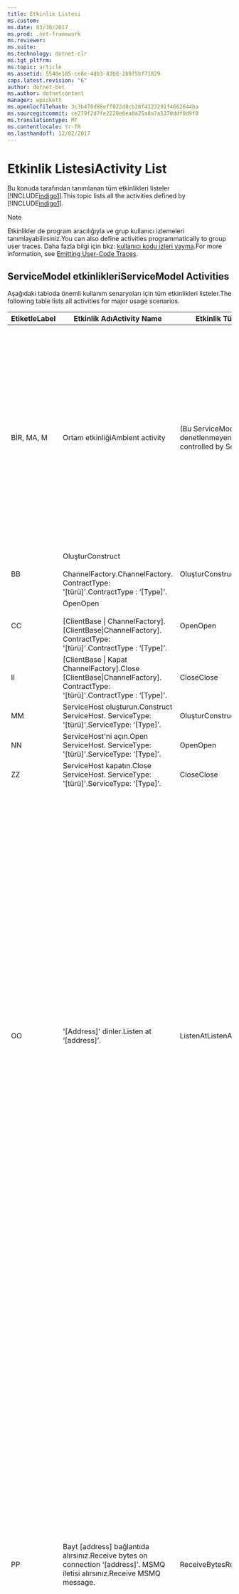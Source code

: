 ```yaml
---
title: Etkinlik Listesi
ms.custom: 
ms.date: 03/30/2017
ms.prod: .net-framework
ms.reviewer: 
ms.suite: 
ms.technology: dotnet-clr
ms.tgt_pltfrm: 
ms.topic: article
ms.assetid: 5540e185-ce8e-4db3-83b0-2b9f5bf71829
caps.latest.revision: "6"
author: dotnet-bot
ms.author: dotnetcontent
manager: wpickett
ms.openlocfilehash: 3c3b478d88eff022d8cb28f4123291f4662644ba
ms.sourcegitcommit: ce279f2d7fe2220e6ea0a25a8a7a5370ddf8d9f0
ms.translationtype: MT
ms.contentlocale: tr-TR
ms.lasthandoff: 12/02/2017
---
```

# <a name="activity-list"></a><span data-ttu-id="8acb6-102">Etkinlik Listesi</span><span class="sxs-lookup"><span data-stu-id="8acb6-102">Activity List</span></span>
<span data-ttu-id="8acb6-103">Bu konuda tarafından tanımlanan tüm etkinlikleri listeler [!INCLUDE[indigo1](../../../../../includes/indigo1-md.md)].</span><span class="sxs-lookup"><span data-stu-id="8acb6-103">This topic lists all the activities defined by [!INCLUDE[indigo1](../../../../../includes/indigo1-md.md)].</span></span>  
  
> [!NOTE]
>  <span data-ttu-id="8acb6-104">Etkinlikler de program aracılığıyla ve grup kullanıcı izlemeleri tanımlayabilirsiniz.</span><span class="sxs-lookup"><span data-stu-id="8acb6-104">You can also define activities programmatically to group user traces.</span></span> <span data-ttu-id="8acb6-105">Daha fazla bilgi için bkz: [kullanıcı kodu izleri yayma](../../../../../docs/framework/wcf/diagnostics/tracing/emitting-user-code-traces.md).</span><span class="sxs-lookup"><span data-stu-id="8acb6-105">For more information, see [Emitting User-Code Traces](../../../../../docs/framework/wcf/diagnostics/tracing/emitting-user-code-traces.md).</span></span>  
  
## <a name="servicemodel-activities"></a><span data-ttu-id="8acb6-106">ServiceModel etkinlikleri</span><span class="sxs-lookup"><span data-stu-id="8acb6-106">ServiceModel Activities</span></span>  
 <span data-ttu-id="8acb6-107">Aşağıdaki tabloda önemli kullanım senaryoları için tüm etkinlikleri listeler.</span><span class="sxs-lookup"><span data-stu-id="8acb6-107">The following table lists all activities for major usage scenarios.</span></span>  
  
|<span data-ttu-id="8acb6-108">Etiketle</span><span class="sxs-lookup"><span data-stu-id="8acb6-108">Label</span></span>|<span data-ttu-id="8acb6-109">Etkinlik Adı</span><span class="sxs-lookup"><span data-stu-id="8acb6-109">Activity Name</span></span>|<span data-ttu-id="8acb6-110">Etkinlik Türü</span><span class="sxs-lookup"><span data-stu-id="8acb6-110">Activity Type</span></span>|<span data-ttu-id="8acb6-111">Açıklama</span><span class="sxs-lookup"><span data-stu-id="8acb6-111">Description</span></span>|  
|-----------|-------------------|-------------------|-----------------|  
|<span data-ttu-id="8acb6-112">BİR, M</span><span class="sxs-lookup"><span data-stu-id="8acb6-112">A, M</span></span>|<span data-ttu-id="8acb6-113">Ortam etkinliği</span><span class="sxs-lookup"><span data-stu-id="8acb6-113">Ambient activity</span></span>|<span data-ttu-id="8acb6-114">(Bu ServiceModel tarafından denetlenmeyen) yok</span><span class="sxs-lookup"><span data-stu-id="8acb6-114">N/A (this is not controlled by ServiceModel)</span></span>|<span data-ttu-id="8acb6-115">Etkinlik Kimliğine ServiceModel kodu (istemci tarafı veya sunucu tarafı) yapılan her çağrı önce TLS ayarlanır.</span><span class="sxs-lookup"><span data-stu-id="8acb6-115">The activity whose ID is set in TLS before any calls to ServiceModel code (client side or server side).</span></span><br /><br /> <span data-ttu-id="8acb6-116">Örnek: Burada açık adlı üzerinde bir etkinlik [!INCLUDE[indigo2](../../../../../includes/indigo2-md.md)] istemci veya serviceHost.open çağrılır.</span><span class="sxs-lookup"><span data-stu-id="8acb6-116">Example: An activity where  open is called on the [!INCLUDE[indigo2](../../../../../includes/indigo2-md.md)] client or serviceHost.open is called.</span></span>|  
|<span data-ttu-id="8acb6-117">B</span><span class="sxs-lookup"><span data-stu-id="8acb6-117">B</span></span>|<span data-ttu-id="8acb6-118">Oluştur</span><span class="sxs-lookup"><span data-stu-id="8acb6-118">Construct</span></span><br /><br /> <span data-ttu-id="8acb6-119">ChannelFactory.</span><span class="sxs-lookup"><span data-stu-id="8acb6-119">ChannelFactory.</span></span> <span data-ttu-id="8acb6-120">ContractType: '[türü]'.</span><span class="sxs-lookup"><span data-stu-id="8acb6-120">ContractType : ‘[Type]’.</span></span>|<span data-ttu-id="8acb6-121">Oluştur</span><span class="sxs-lookup"><span data-stu-id="8acb6-121">Construct</span></span>||  
|<span data-ttu-id="8acb6-122">C</span><span class="sxs-lookup"><span data-stu-id="8acb6-122">C</span></span>|<span data-ttu-id="8acb6-123">Open</span><span class="sxs-lookup"><span data-stu-id="8acb6-123">Open</span></span><br /><br /> <span data-ttu-id="8acb6-124">[ClientBase &#124; ChannelFactory].</span><span class="sxs-lookup"><span data-stu-id="8acb6-124">[ClientBase&#124;ChannelFactory].</span></span> <span data-ttu-id="8acb6-125">ContractType: '[türü]'.</span><span class="sxs-lookup"><span data-stu-id="8acb6-125">ContractType : ‘[Type]’.</span></span>|<span data-ttu-id="8acb6-126">Open</span><span class="sxs-lookup"><span data-stu-id="8acb6-126">Open</span></span>||  
|<span data-ttu-id="8acb6-127">I</span><span class="sxs-lookup"><span data-stu-id="8acb6-127">I</span></span>|<span data-ttu-id="8acb6-128">[ClientBase &#124; Kapat ChannelFactory].</span><span class="sxs-lookup"><span data-stu-id="8acb6-128">Close [ClientBase&#124;ChannelFactory].</span></span> <span data-ttu-id="8acb6-129">ContractType: '[türü]'.</span><span class="sxs-lookup"><span data-stu-id="8acb6-129">ContractType : ‘[Type]’.</span></span>|<span data-ttu-id="8acb6-130">Close</span><span class="sxs-lookup"><span data-stu-id="8acb6-130">Close</span></span>||  
|<span data-ttu-id="8acb6-131">M</span><span class="sxs-lookup"><span data-stu-id="8acb6-131">M</span></span>|<span data-ttu-id="8acb6-132">ServiceHost oluşturun.</span><span class="sxs-lookup"><span data-stu-id="8acb6-132">Construct ServiceHost.</span></span> <span data-ttu-id="8acb6-133">ServiceType: '[türü]'.</span><span class="sxs-lookup"><span data-stu-id="8acb6-133">ServiceType: ‘[Type]’.</span></span>|<span data-ttu-id="8acb6-134">Oluştur</span><span class="sxs-lookup"><span data-stu-id="8acb6-134">Construct</span></span>||  
|<span data-ttu-id="8acb6-135">N</span><span class="sxs-lookup"><span data-stu-id="8acb6-135">N</span></span>|<span data-ttu-id="8acb6-136">ServiceHost'ni açın.</span><span class="sxs-lookup"><span data-stu-id="8acb6-136">Open ServiceHost.</span></span> <span data-ttu-id="8acb6-137">ServiceType: '[türü]'.</span><span class="sxs-lookup"><span data-stu-id="8acb6-137">ServiceType: ‘[Type]’.</span></span>|<span data-ttu-id="8acb6-138">Open</span><span class="sxs-lookup"><span data-stu-id="8acb6-138">Open</span></span>||  
|<span data-ttu-id="8acb6-139">Z</span><span class="sxs-lookup"><span data-stu-id="8acb6-139">Z</span></span>|<span data-ttu-id="8acb6-140">ServiceHost kapatın.</span><span class="sxs-lookup"><span data-stu-id="8acb6-140">Close ServiceHost.</span></span> <span data-ttu-id="8acb6-141">ServiceType: '[türü]'.</span><span class="sxs-lookup"><span data-stu-id="8acb6-141">ServiceType: ‘[Type]’.</span></span>|<span data-ttu-id="8acb6-142">Close</span><span class="sxs-lookup"><span data-stu-id="8acb6-142">Close</span></span>||  
|<span data-ttu-id="8acb6-143">O</span><span class="sxs-lookup"><span data-stu-id="8acb6-143">O</span></span>|<span data-ttu-id="8acb6-144">'[Address]' dinler.</span><span class="sxs-lookup"><span data-stu-id="8acb6-144">Listen at ‘[address]’.</span></span>|<span data-ttu-id="8acb6-145">ListenAt</span><span class="sxs-lookup"><span data-stu-id="8acb6-145">ListenAt</span></span>|<span data-ttu-id="8acb6-146">Bu ve sonraki etkinliği aktarım özgüdür.</span><span class="sxs-lookup"><span data-stu-id="8acb6-146">This and the next activity are transport-specific.</span></span> <span data-ttu-id="8acb6-147">ListenAt etkinlik olduğu anda kanal dinleyicisi dinler adresine eşleyen içeriğini temsil eder.</span><span class="sxs-lookup"><span data-stu-id="8acb6-147">The ListenAt activity represents the content that maps to the address where the channel listener listens at.</span></span> <span data-ttu-id="8acb6-148">Sıranın bir adresine eşleyen olduğundan MSMQ söz konusu olduğunda, sıra kalır.</span><span class="sxs-lookup"><span data-stu-id="8acb6-148">In the case of MSMQ, it is the queue itself since the queue maps to one address.</span></span> <span data-ttu-id="8acb6-149">MSMQ durumunda MSMQ iletileri için bağlantı yönelimli aktarmaları durumunda gelen bağlantılar için bu etkinliği dinler.</span><span class="sxs-lookup"><span data-stu-id="8acb6-149">This activity listens for incoming connections in the case of connection-oriented transports, for MSMQ messages in the case of MSMQ.</span></span> <span data-ttu-id="8acb6-150">Bu etkinlik ServiceHost.Open() sırasında oluşturulur ve oluşturma ve atma dinleyicisi, yanı sıra tüm ReceiveBytes etkinlikler için dışarı aktarma ile ilgili izlemeleri içerir.</span><span class="sxs-lookup"><span data-stu-id="8acb6-150">This activity is created during ServiceHost.Open(), and contains the traces related to creating and disposing the listener, as well as transferring out to all ReceiveBytes activities.</span></span>|  
|<span data-ttu-id="8acb6-151">P</span><span class="sxs-lookup"><span data-stu-id="8acb6-151">P</span></span>|<span data-ttu-id="8acb6-152">Bayt [address] bağlantıda alırsınız.</span><span class="sxs-lookup"><span data-stu-id="8acb6-152">Receive bytes on connection ‘[address]’.</span></span> <span data-ttu-id="8acb6-153">MSMQ iletisi alırsınız.</span><span class="sxs-lookup"><span data-stu-id="8acb6-153">Receive MSMQ message.</span></span>|<span data-ttu-id="8acb6-154">ReceiveBytes</span><span class="sxs-lookup"><span data-stu-id="8acb6-154">ReceiveBytes</span></span>|<span data-ttu-id="8acb6-155">Bu etkinlikte, sonuçta elde edersiniz veri bir [!INCLUDE[indigo2](../../../../../includes/indigo2-md.md)] ileti işlenir.</span><span class="sxs-lookup"><span data-stu-id="8acb6-155">In this activity, data that will eventually get a [!INCLUDE[indigo2](../../../../../includes/indigo2-md.md)] message is processed.</span></span> <span data-ttu-id="8acb6-156">Gelen bayt bağlantı yönelimli taşıma veya http söz konusu olduğunda beklendi.</span><span class="sxs-lookup"><span data-stu-id="8acb6-156">Incoming bytes are waited in the case of connection-oriented transport or http.</span></span> <span data-ttu-id="8acb6-157">Bağlantı oluşturulduğunda oluşturulan TCP/adlandırılmış kanal için bu etkinlik ömrü bağlantı ömrü aynıdır.</span><span class="sxs-lookup"><span data-stu-id="8acb6-157">For TCP/named-pipe, the lifetime of this activity is the lifetime of the connection, as it is created when the connection is created.</span></span> <span data-ttu-id="8acb6-158">Http için bir ileti isteğini ömrü olduğundan ve ileti gönderildiğinde oluşturulur.</span><span class="sxs-lookup"><span data-stu-id="8acb6-158">For http, it is of the lifetime of a message request and is created when the message is sent.</span></span> <span data-ttu-id="8acb6-159">Bu etkinlik oluşturma ve uygulanabilirse bağlantı atma ilgili izlemeleri içerir, aynı zamanda tüm ileti (nesne) işleme etkinlikler için dışarı aktarır.</span><span class="sxs-lookup"><span data-stu-id="8acb6-159">This activity contains the traces related to creating and disposing the connection if applicable, as well as transfers out to all message (object) processing activities.</span></span><br /><br /> <span data-ttu-id="8acb6-160">MSMQ söz konusu olduğunda, bunu burada MSMQ iletisi alınır etkinliktir.</span><span class="sxs-lookup"><span data-stu-id="8acb6-160">In the case of MSMQ, it is the activity where the MSMQ message is retrieved.</span></span>|  
|<span data-ttu-id="8acb6-161">Q</span><span class="sxs-lookup"><span data-stu-id="8acb6-161">Q</span></span>|<span data-ttu-id="8acb6-162">İşlem iletisi [sayı].</span><span class="sxs-lookup"><span data-stu-id="8acb6-162">Process message [number].</span></span> <span data-ttu-id="8acb6-163">(Not, [sayı], 1 ile başlayan artan bir değer olur.)</span><span class="sxs-lookup"><span data-stu-id="8acb6-163">(Note, [number] is a monotonically increasing value which starts at 1.)</span></span>|<span data-ttu-id="8acb6-164">ProcessMessage</span><span class="sxs-lookup"><span data-stu-id="8acb6-164">ProcessMessage</span></span>|<span data-ttu-id="8acb6-165">Gelen ileti işleme.</span><span class="sxs-lookup"><span data-stu-id="8acb6-165">Process an incoming message.</span></span> <span data-ttu-id="8acb6-166">Tüm verileri (bayt, MSMQ iletisi) forma alındığında Bu etkinliğin başlangıç bir [!INCLUDE[indigo2](../../../../../includes/indigo2-md.md)] ileti nesnesi.</span><span class="sxs-lookup"><span data-stu-id="8acb6-166">This activity starts when all the data (bytes, MSMQ message) are received to form a [!INCLUDE[indigo2](../../../../../includes/indigo2-md.md)] message object.</span></span> <span data-ttu-id="8acb6-167">Bu etkinlik izlemeleri üstbilgi işlemeyi ile ilgilidir.</span><span class="sxs-lookup"><span data-stu-id="8acb6-167">Traces within this activity deal with header processing.</span></span><br /><br /> <span data-ttu-id="8acb6-168">Dağıtılması bir ileti biçimlendirilmiş sonra ServiceHost ProcessAction etkinlik için karşılık gelen etkinlik kimliği bakan geçiş yapıldı</span><span class="sxs-lookup"><span data-stu-id="8acb6-168">Once a message that can be dispatched is formed, the ServiceHost ProcessAction activity is switched to after looking up the corresponding Activity ID.</span></span>|  
|<span data-ttu-id="8acb6-169">D, S</span><span class="sxs-lookup"><span data-stu-id="8acb6-169">D, S</span></span>|<span data-ttu-id="8acb6-170">İşlem bir eylem '[eylem]'.</span><span class="sxs-lookup"><span data-stu-id="8acb6-170">Process action ‘[action]’.</span></span>|<span data-ttu-id="8acb6-171">ProcessAction</span><span class="sxs-lookup"><span data-stu-id="8acb6-171">ProcessAction</span></span>|<span data-ttu-id="8acb6-172">Üzerinde kullanıcı kodu için ileti gönderilirken için güvenlik/aktarım/RM yığını aracılığıyla iletisi, işlem ve ters sırada gönderme.</span><span class="sxs-lookup"><span data-stu-id="8acb6-172">Process the message through the Transport/Security/RM stack for dispatching the message to user code on receive, and in the reverse order on send.</span></span><br /><br /> <span data-ttu-id="8acb6-173">"Etkinlik yayma"; aracılığıyla ileti üstbilgisinde gönderilirse sunucu üzerinde bu etkinlik yayılan etkinlik kimliği kullanır. Aksi takdirde, yeni bir GUID oluşturulur.</span><span class="sxs-lookup"><span data-stu-id="8acb6-173">On the server, this activity uses the propagated Activity ID if it is sent in the message header via "Activity Propagation"; otherwise, a new GUID is created.</span></span><br /><br /> <span data-ttu-id="8acb6-174">Yanıt iletisi istek/yanıt sözleşmeleri için de bu etkinlikte işlenir.</span><span class="sxs-lookup"><span data-stu-id="8acb6-174">The response message for request/reply contracts is also processed in that activity.</span></span>|  
|<span data-ttu-id="8acb6-175">T</span><span class="sxs-lookup"><span data-stu-id="8acb6-175">T</span></span>|<span data-ttu-id="8acb6-176">'[IContract.Operation]' yürütün.</span><span class="sxs-lookup"><span data-stu-id="8acb6-176">Execute ‘[IContract.Operation]’.</span></span>|<span data-ttu-id="8acb6-177">ExecuteUserCode</span><span class="sxs-lookup"><span data-stu-id="8acb6-177">ExecuteUserCode</span></span>|<span data-ttu-id="8acb6-178">Gönderme hizmeti tarafında sonra kullanıcı kodu yürütün.</span><span class="sxs-lookup"><span data-stu-id="8acb6-178">Execute user code after dispatch on the service side.</span></span> <span data-ttu-id="8acb6-179">Bu etkinliği kullanıcı tarafından sağlanan kod ServiceHost kodundan ayırmak için bir sınır sağlar.</span><span class="sxs-lookup"><span data-stu-id="8acb6-179">This activity provides a boundary to delineate ServiceHost code from user-provided code.</span></span>|  
  
## <a name="security-activities"></a><span data-ttu-id="8acb6-180">Güvenlik etkinlikleri</span><span class="sxs-lookup"><span data-stu-id="8acb6-180">Security Activities</span></span>  
 <span data-ttu-id="8acb6-181">Aşağıdaki tabloda güvenlik ile ilgili tüm etkinlikleri listeler.</span><span class="sxs-lookup"><span data-stu-id="8acb6-181">The following table lists all activities related to Security.</span></span>  
  
|<span data-ttu-id="8acb6-182">Etkinlik Adı</span><span class="sxs-lookup"><span data-stu-id="8acb6-182">Activity Name</span></span>|<span data-ttu-id="8acb6-183">Etkinlik Türü</span><span class="sxs-lookup"><span data-stu-id="8acb6-183">Activity Type</span></span>|<span data-ttu-id="8acb6-184">Açıklama</span><span class="sxs-lookup"><span data-stu-id="8acb6-184">Description</span></span>|  
|-------------------|-------------------|-----------------|  
|<span data-ttu-id="8acb6-185">Kurulum güvenli oturum</span><span class="sxs-lookup"><span data-stu-id="8acb6-185">Setup secure session</span></span>|<span data-ttu-id="8acb6-186">SetupSecurity</span><span class="sxs-lookup"><span data-stu-id="8acb6-186">SetupSecurity</span></span>|<span data-ttu-id="8acb6-187">Yalnızca istemci tarafında bulunmaktadır.</span><span class="sxs-lookup"><span data-stu-id="8acb6-187">Exists on the client side only.</span></span> <span data-ttu-id="8acb6-188">İçeren tüm RST * / SCT alış verişleri kimlik doğrulaması ve güvenlik bağlamını ayarlanması için.</span><span class="sxs-lookup"><span data-stu-id="8acb6-188">Contains all RST*/SCT exchanges for authentication and setting the security context.</span></span> <span data-ttu-id="8acb6-189">Varsa `propagateActivity` = `true`, bu etkinlik hizmetin karşılık gelen işlemi eylem RST ile birleştirilmiş\*/SCT etkinlikler.</span><span class="sxs-lookup"><span data-stu-id="8acb6-189">If `propagateActivity`=`true`, this activity is merged with the service’s corresponding Process Action RST\*/SCT activities.</span></span>|  
|<span data-ttu-id="8acb6-190">Güvenli Oturumu Kapat</span><span class="sxs-lookup"><span data-stu-id="8acb6-190">Close secure session</span></span>|<span data-ttu-id="8acb6-191">SetupSecurity</span><span class="sxs-lookup"><span data-stu-id="8acb6-191">SetupSecurity</span></span>|<span data-ttu-id="8acb6-192">İstemci tarafında bulunmaktadır.</span><span class="sxs-lookup"><span data-stu-id="8acb6-192">Exists on the client side.</span></span> <span data-ttu-id="8acb6-193">Güvenli oturum kapatma iptal ileti değişimi içerir.</span><span class="sxs-lookup"><span data-stu-id="8acb6-193">Contains the Cancel message exchange for closing the secure session.</span></span> <span data-ttu-id="8acb6-194">Varsa `propagateActivity` = `true`, bu etkinlik hizmetinden işlem eylem "İptal" ile birleştirilir.</span><span class="sxs-lookup"><span data-stu-id="8acb6-194">If `propagateActivity`=`true`, this activity is merged with the Process Action "Cancel" from the service.</span></span>|  
  
 <span data-ttu-id="8acb6-195">Aşağıdaki tabloda, COM + ilgili tüm etkinlikleri listelenmektedir.</span><span class="sxs-lookup"><span data-stu-id="8acb6-195">The following table lists all activities related to COM+.</span></span>  
  
|<span data-ttu-id="8acb6-196">Etkinlik Adı</span><span class="sxs-lookup"><span data-stu-id="8acb6-196">Activity Name</span></span>|<span data-ttu-id="8acb6-197">Etkinlik Türü</span><span class="sxs-lookup"><span data-stu-id="8acb6-197">Activity Type</span></span>|<span data-ttu-id="8acb6-198">Açıklama</span><span class="sxs-lookup"><span data-stu-id="8acb6-198">Description</span></span>|  
|-------------------|-------------------|-----------------|  
|<span data-ttu-id="8acb6-199">COM + örneği oluşturma</span><span class="sxs-lookup"><span data-stu-id="8acb6-199">Create COM+ instance</span></span>|<span data-ttu-id="8acb6-200">TransferToCOMPlus</span><span class="sxs-lookup"><span data-stu-id="8acb6-200">TransferToCOMPlus</span></span>|<span data-ttu-id="8acb6-201">Her COM + çağrısı için 1 etkinliği örneği [!INCLUDE[indigo2](../../../../../includes/indigo2-md.md)] kodu</span><span class="sxs-lookup"><span data-stu-id="8acb6-201">1 activity instance for each COM+ call from [!INCLUDE[indigo2](../../../../../includes/indigo2-md.md)] code</span></span>|  
|<span data-ttu-id="8acb6-202">COM + yürütme \<işlemi ></span><span class="sxs-lookup"><span data-stu-id="8acb6-202">Execute COM+ \<operation></span></span>|<span data-ttu-id="8acb6-203">TransferToCOMPlus</span><span class="sxs-lookup"><span data-stu-id="8acb6-203">TransferToCOMPlus</span></span>|<span data-ttu-id="8acb6-204">Her COM + çağrısı için 1 etkinliği örneği [!INCLUDE[indigo2](../../../../../includes/indigo2-md.md)] kodu</span><span class="sxs-lookup"><span data-stu-id="8acb6-204">1 activity instance for each COM+ call from [!INCLUDE[indigo2](../../../../../includes/indigo2-md.md)] code</span></span>|  
  
## <a name="wmi-activities"></a><span data-ttu-id="8acb6-205">WMI etkinlikleri</span><span class="sxs-lookup"><span data-stu-id="8acb6-205">WMI Activities</span></span>  
 <span data-ttu-id="8acb6-206">Aşağıdaki tabloda WMI ile ilgili tüm etkinlikleri listeler.</span><span class="sxs-lookup"><span data-stu-id="8acb6-206">The following table lists all activities related to WMI.</span></span>  
  
|<span data-ttu-id="8acb6-207">Etkinlik Adı</span><span class="sxs-lookup"><span data-stu-id="8acb6-207">Activity Name</span></span>|<span data-ttu-id="8acb6-208">Etkinlik Türü</span><span class="sxs-lookup"><span data-stu-id="8acb6-208">Activity Type</span></span>|<span data-ttu-id="8acb6-209">Açıklama</span><span class="sxs-lookup"><span data-stu-id="8acb6-209">Description</span></span>|  
|-------------------|-------------------|-----------------|  
|<span data-ttu-id="8acb6-210">WMI Al</span><span class="sxs-lookup"><span data-stu-id="8acb6-210">WMI get</span></span>|<span data-ttu-id="8acb6-211">WMIGetObject</span><span class="sxs-lookup"><span data-stu-id="8acb6-211">WMIGetObject</span></span>|<span data-ttu-id="8acb6-212">Kullanıcı verileri WMI'dan alıyor.</span><span class="sxs-lookup"><span data-stu-id="8acb6-212">User is retrieving data from WMI.</span></span>|  
|<span data-ttu-id="8acb6-213">WMI put</span><span class="sxs-lookup"><span data-stu-id="8acb6-213">WMI put</span></span>|<span data-ttu-id="8acb6-214">WmiPutInstance</span><span class="sxs-lookup"><span data-stu-id="8acb6-214">WmiPutInstance</span></span>|<span data-ttu-id="8acb6-215">Kullanıcı verileri WMI ile güncelleştiriliyor.</span><span class="sxs-lookup"><span data-stu-id="8acb6-215">User is updating data with WMI.</span></span>|

